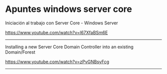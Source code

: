 # Apuntes windows server core

Iniciación al trabajo con Server Core - Windows Server


https://www.youtube.com/watch?v=l67XfaBSm6E



____


Installing a new Server Core Domain Controller into an existing Domain/Forest

https://www.youtube.com/watch?v=zPvGNBsyFcg


____




